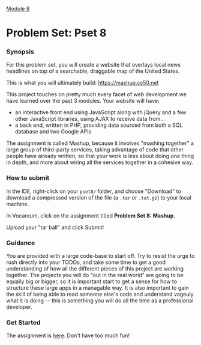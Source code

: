 [Module 8](../..)

# Problem Set: Pset 8

### Synopsis

For this problem set, you will create a website that overlays local news headlines on top of a searchable, draggable map of the United States.

This is what you will ultimately build: https://mashup.cs50.net

This project touches on pretty much every facet of web development we have learned over the past 3 modules. Your website will have:
* an interactive front end using JavaScript along with jQuery and a few other JavaScript libraries, using AJAX to receive data from...
* a back end, written in PHP, providing data sourced from both a SQL database and two Google APIs

The assignment is called Mashup, because it involves "mashing together" a large group of third-party services, taking advantage of code that other people have already written, so that your work is less about doing one thing in depth, and more about wiring all the services together in a cohesive way.

### How to submit 

In the IDE, right-click on your `pset8/` folder, and choose "Download" to download a compressed version of the file (a `.tar` or `.tat.gz`) to your local machine.

In Vocareum, click on the assignment titled **Problem Set 8: Mashup**.

Upload your "tar ball" and click Submit!

### Guidance

You are provided with a large code-base to start off. Try to resist the urge to rush directly into your TODOs, and take some time to get a good understanding of how all the different pieces of this project are working together. The projects you will do "out in the real world" are going to be equally big or bigger, so it is important start to get a sense for how to structure these large apps in a managable way. It is also important to gain the skill of being able to read someone else's code and understand vageuly what it is doing -- this is something you will do all the time as a professional developer. 


### Get Started
The assignment is <a href="http://cdn.cs50.net/2015/fall/psets/8/pset8/pset8.html" target="_blank">here</a>. Don't have too much fun!


